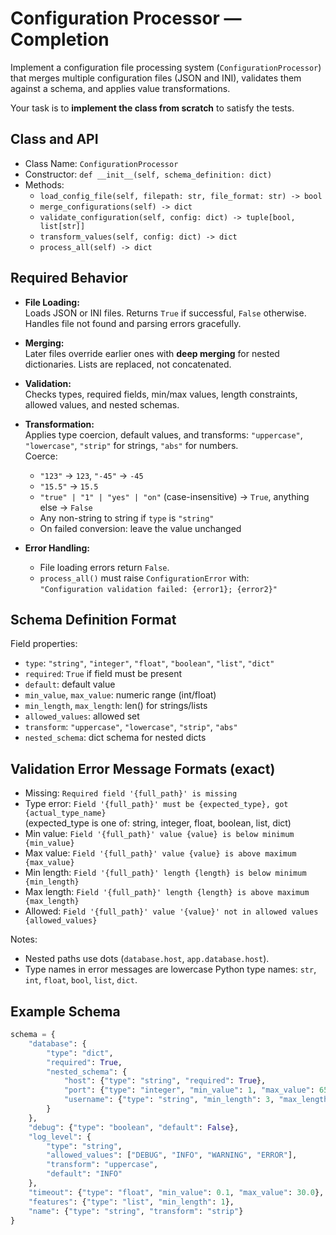 # Configuration Processor — Completion

Implement a configuration file processing system (`ConfigurationProcessor`) that merges multiple configuration files (JSON and INI), validates them against a schema, and applies value transformations.

Your task is to **implement the class from scratch** to satisfy the tests.

## Class and API

- Class Name: `ConfigurationProcessor`
- Constructor: `def __init__(self, schema_definition: dict)`
- Methods:
  - `load_config_file(self, filepath: str, file_format: str) -> bool`
  - `merge_configurations(self) -> dict`
  - `validate_configuration(self, config: dict) -> tuple[bool, list[str]]`
  - `transform_values(self, config: dict) -> dict`
  - `process_all(self) -> dict`

## Required Behavior

- **File Loading:**  
  Loads JSON or INI files. Returns `True` if successful, `False` otherwise. Handles file not found and parsing errors gracefully.

- **Merging:**  
  Later files override earlier ones with **deep merging** for nested dictionaries. Lists are replaced, not concatenated.

- **Validation:**  
  Checks types, required fields, min/max values, length constraints, allowed values, and nested schemas.

- **Transformation:**  
  Applies type coercion, default values, and transforms: `"uppercase"`, `"lowercase"`, `"strip"` for strings, `"abs"` for numbers.  
  Coerce:
  - `"123"` → `123`, `"-45"` → `-45`
  - `"15.5"` → `15.5`
  - `"true" | "1" | "yes" | "on"` (case-insensitive) → `True`, anything else → `False`
  - Any non-string to string if `type` is `"string"`
  - On failed conversion: leave the value unchanged

- **Error Handling:**  
  - File loading errors return `False`.  
  - `process_all()` must raise `ConfigurationError` with:  
    `"Configuration validation failed: {error1}; {error2}"`

## Schema Definition Format

Field properties:
- `type`: `"string"`, `"integer"`, `"float"`, `"boolean"`, `"list"`, `"dict"`
- `required`: `True` if field must be present
- `default`: default value
- `min_value`, `max_value`: numeric range (int/float)
- `min_length`, `max_length`: len() for strings/lists
- `allowed_values`: allowed set
- `transform`: `"uppercase"`, `"lowercase"`, `"strip"`, `"abs"`
- `nested_schema`: dict schema for nested dicts

## Validation Error Message Formats (exact)

- Missing: `Required field '{full_path}' is missing`
- Type error: `Field '{full_path}' must be {expected_type}, got {actual_type_name}`  
  (expected_type is one of: string, integer, float, boolean, list, dict)
- Min value: `Field '{full_path}' value {value} is below minimum {min_value}`
- Max value: `Field '{full_path}' value {value} is above maximum {max_value}`
- Min length: `Field '{full_path}' length {length} is below minimum {min_length}`
- Max length: `Field '{full_path}' length {length} is above maximum {max_length}`
- Allowed: `Field '{full_path}' value '{value}' not in allowed values {allowed_values}`

Notes:
- Nested paths use dots (`database.host`, `app.database.host`).
- Type names in error messages are lowercase Python type names: `str`, `int`, `float`, `bool`, `list`, `dict`.

## Example Schema

```python
schema = {
    "database": {
        "type": "dict",
        "required": True,
        "nested_schema": {
            "host": {"type": "string", "required": True},
            "port": {"type": "integer", "min_value": 1, "max_value": 65535, "default": 5432},
            "username": {"type": "string", "min_length": 3, "max_length": 20}
        }
    },
    "debug": {"type": "boolean", "default": False},
    "log_level": {
        "type": "string",
        "allowed_values": ["DEBUG", "INFO", "WARNING", "ERROR"],
        "transform": "uppercase",
        "default": "INFO"
    },
    "timeout": {"type": "float", "min_value": 0.1, "max_value": 30.0},
    "features": {"type": "list", "min_length": 1},
    "name": {"type": "string", "transform": "strip"}
}
```
